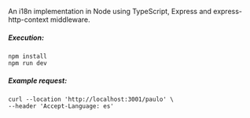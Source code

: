 An i18n implementation in Node using TypeScript, Express and express-http-context middleware.

##### Execution:

```
npm install
npm run dev
```

##### Example request:

```
curl --location 'http://localhost:3001/paulo' \
--header 'Accept-Language: es'
```
